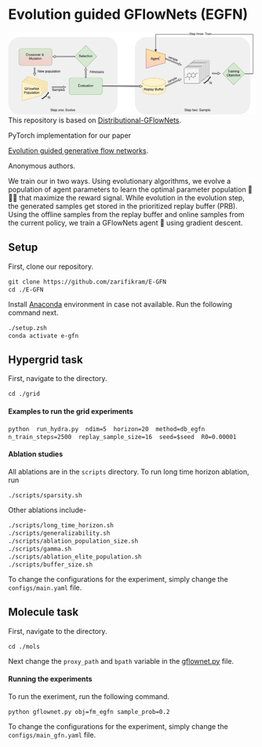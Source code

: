 # Evolution guided GFlowNets (EGFN)
![EGFN Architecture](assets/egfn_architecture.png)
This repository is based on [Distributional-GFlowNets](https://github.com/zdhNarsil/Distributional-GFlowNets).

PyTorch implementation for our paper 

[Evolution guided generative flow networks]().

Anonymous authors.



We train our in two ways. Using evolutionary algorithms, we evolve a population of agent parameters to learn the optimal parameter population :robot::robot::robot: that maximize the reward signal. While evolution in the evolution step, the generated samples get stored in the prioritized replay buffer (PRB). Using the offline samples from the replay buffer and online samples from the current policy, we train a GFlowNets agent :robot: using gradient descent. 

## Setup
First, clone our repository.
```
git clone https://github.com/zarifikram/E-GFN
cd ./E-GFN
```
Install [Anaconda](http://anaconda.org) environment in case not available. Run the following command next.
```
./setup.zsh
conda activate e-gfn
```

## Hypergrid task
First, navigate to the directory.
```
cd ./grid
```
#### Examples to run the grid experiments
```
python  run_hydra.py  ndim=5  horizon=20  method=db_egfn  n_train_steps=2500  replay_sample_size=16  seed=$seed  R0=0.00001
```
#### Ablation studies
All ablations are in the `scripts` directory. To run long time horizon ablation, run
```
./scripts/sparsity.sh
```
Other ablations include-
```
./scripts/long_time_horizon.sh
./scripts/generalizability.sh
./scripts/ablation_population_size.sh
./scripts/gamma.sh
./scripts/ablation_elite_population.sh
./scripts/buffer_size.sh
```
To change the configurations for the experiment, simply change the `configs/main.yaml` file.

## Molecule task
First, navigate to the directory.
```
cd ./mols
```
Next change the `proxy_path` and `bpath` variable in the [gflownet.py](https://github.com/zarifikram/E-GFN/blob/main/mols/gflownet.py) file.

#### Running the experiments
To run the exeriment, run the following command.
```
python gflownet.py obj=fm_egfn sample_prob=0.2
```
To change the configurations for the experiment, simply change the `configs/main_gfn.yaml` file.

